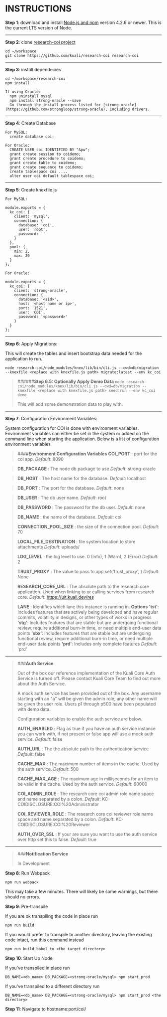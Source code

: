 INSTRUCTIONS
================

**Step 1**: download and install [Node.js and npm](https://docs.npmjs.com/getting-started/installing-node) version 4.2.6 or newer. This is the current LTS version of Node.

----------
**Step 2**: clone [research-coi project](https://github.com/kuali/research-coi)
```
cd ~/workspace
git clone https://github.com/kuali/research-coi research-coi
```
----------
**Step 3**: install dependecies
```
cd ~/workspace/research-coi
npm install

If using Oracle:
  npm uninstall mysql
  npm install strong-oracle --save
  Go through the install process listed for [strong-oracle](https://github.com/strongloop/strong-oracle), including drivers.
```
----------
**Step 4**: Create Database
```
For MySQL:
  create database coi;

For Oracle:
  CREATE USER coi IDENTIFIED BY "&pw";
  grant create session to coidemo;
  grant create procedure to coidemo;
  grant create table to coidemo;
  grant create sequence to coidemo;
  create tablespace coi ....
  alter user coi default tablespace coi;
```

----------
**Step 5**: Create knexfile.js
```
For MySQL:

module.exports = {
  kc_coi: {
    client: 'mysql',
    connection: {
      database: 'coi',
      user: 'root',
      password: ''
    }
  },
  pool: {
    min: 2,
    max: 20
  }
};

For Oracle:

module.exports = {
  kc_coi: {
    client: 'strong-oracle',
    connection: {
      database: '<sid>',
      host: '<host name or ip>',
      port: '1521',
      user: 'COI',
      password: `<password>'
    }
  }
};

```
----------

**Step 6**: Apply Migrations:

This will create the tables and insert bootstrap data needed for the application to run.
```
node research-coi/node_modules/knex/lib/bin/cli.js --cwd=db/migration --knexfile <replace with knexfile.js path> migrate:latest --env kc_coi
```



>######**Step 6.5: Optionally Apply Demo Data**
> ```node research-coi/node_modules/knex/lib/bin/cli.js --cwd=db/migration --knexfile <replace with knexfile.js path> seed:run --env kc_coi demo```
>
> This will add some demonstration data to play with.

----------

**Step 7**: Configuration Environment Variables:

System configuration for COI is done with environment variables. Environment variables can either be set in the system or added on the command line when starting the application. Below is a list of configuration environment variables

>####**Environment Configuration Variables**
>**COI_PORT**
>: port for the coi app.
>*Default*: 8090

>**DB_PACKAGE**
>: The node db package to use
>*Default*: strong-oracle

>**DB_HOST**
>: The host name for the database.
>*Default*: localhost

>**DB_PORT**
>: The port for the database.
>*Default*: none

>**DB_USER**
>: The db user name.
>*Default*: root
>
>**DB_PASSWORD**
>: The password for the db user.
>*Default*: none
>
>**DB_NAME**
>:  the name of the database.
>*Default*: coi
>
>**CONNECTION_POOL_SIZE**
>:  the size of the connection pool.
>*Default*: 70
>
>**LOCAL_FILE_DESTINATION**
>:  file system location to store attachments
>*Default*: uploads/
>
>**LOG_LEVEL**
>:  the log level to use.  0 (Info), 1 (Warn), 2 (Error)
>*Default*: 2
>
>**TRUST_PROXY**
>: The value to pass to app.set('trust_proxy', <YOUR STRING HERE>)
>*Default*:  None
>
>**RESEARCH_CORE_URL**
>: The absolute path to the research core application. Used when linking to or calling services from research core.
>  *Default*: https://uit.kuali.dev/res
>
>**LANE**
>: Identifies which lane this instance is running in.
>  **Options**
> **'tst'**: Includes features that are actively being developed and have regular commits, volatility in designs, or other types of works in progress
> **'stg'**: Includes features that are stable but are undergoing functional review, require additional burn-in time, or need multiple end-user data points
> **'sbx'**: Includes features that are stable but are undergoing functional review, require additional burn-in time, or need multiple end-user data points
> **'prd'**: Includes only complete features
>  *Default*: 'prd'

-------

>###**Auth Service**
>
>Out of the box our reference implementation of the Kuali Core Auth Service is turned off. Please contact Kuali Core Team to find out more about the Auth Service.
>
>A mock auth service has been provided out of the box.  Any username starting with an "a" will be given the admin role, any other name will be given the user role.  Users p1 through p500 have been populated with demo data.
>
>Configuration variables to enable the auth service are below.
>
>**AUTH_ENABLED**
>: Flag as true if you have an auth service instance you can work with, if not present or false app will use a mock auth service.
>*Default*: false
>
>**AUTH_URL**
>: The the absolute path to the authentication service
>*Default*: false
>
>**CACHE_MAX**
>: The maximum number of items in the cache. Used by the auth service.
>*Default*: 500
>
>**CACHE_MAX_AGE**
>: The maximum age in milliseconds for an item to be valid in the cache. Used by the auth service.
>*Default*: 60000
>
>**COI_ADMIN_ROLE**
>: The research core coi admin role name space and name separated by a colon.
> *Default*:  KC-COIDISCLOSURE:COI%20Administrator
>
>**COI_REVIEWER_ROLE**
>: The research core coi reviewer role name space and name separated by a colon.
> *Default*:  KC-COIDISCLOSURE:COI%20Reviewer
>
>**AUTH_OVER_SSL**
> : If your are sure you want to use the auth service over http set this to false.
> *Default*:  true

-------

>###**Notification Service**
>
>In Development
>

**Step 8**: Run Webpack
```
npm run webpack
```
This may take a few minutes. There will likely be some warnings, but there should no errors.

**Step 9**: Pre-transpile

If you are ok transpiling the code in place run
```
npm run build
```
If you would prefer to transpile to another directory, leaving the existing code intact, run this command instead
```
npm run build_babel_to <the target directory>
```

**Step 10**: Start Up Node

If you've transpiled in place run
```
DB_NAME=<db_name> DB_PACKAGE=<strong-oracle/mysql> npm start_prod
```

If you've transpiled to a different directory run
```
DB_NAME=<db_name> DB_PACKAGE=<strong-oracle/mysql> npm start_prod <the directory>
```

**Step 11**: Navigate to hostname:port/coi/
